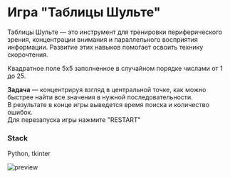 # Игра "Таблицы Шульте"

Таблицы Шульте — это инструмент для тренировки периферического зрения, концентрации внимания и параллельного восприятия информации. Развитие этих навыков помогает освоить технику скорочтения.

Квадратное поле 5х5 заполненное в случайном порядке числами от 1 до 25.  

**Задача** — концентрируя взгляд в центральной точке, как можно быстрее найти все значения в нужной последовательности.  
В результате в конце игры выведется время поиска и количество ошибок.  
Для перезапуска игры нажмите "RESTART"

### Stack
Python, tkinter

![preview](/preview.png)
